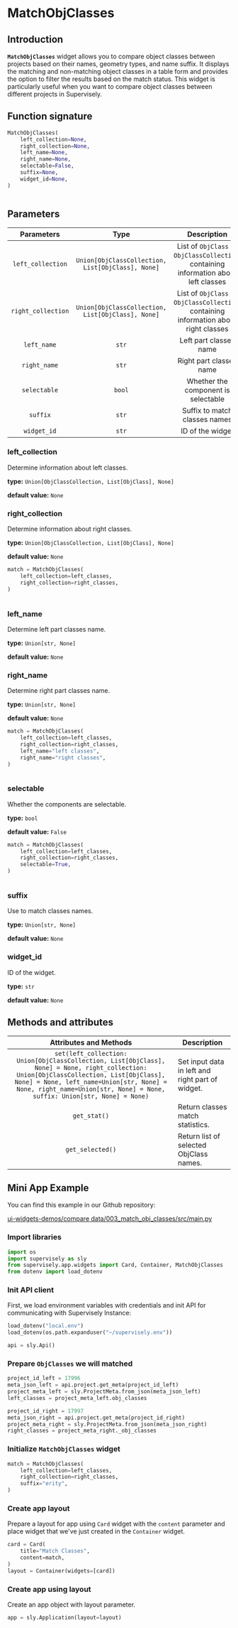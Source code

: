 # MatchObjClasses

## Introduction

**`MatchObjClasses`** widget allows you to compare object classes between projects based on their names, geometry types, and name suffix. It displays the matching and non-matching object classes in a table form and provides the option to filter the results based on the match status. This widget is particularly useful when you want to compare object classes between different projects in Supervisely.

## Function signature

```python
MatchObjClasses(
    left_collection=None,
    right_collection=None,
    left_name=None,
    right_name=None,
    selectable=False,
    suffix=None,
    widget_id=None,
)
```

<figure><img src="https://user-images.githubusercontent.com/120389559/221399402-fab17435-f5e8-4746-b331-1e33f52b44ae.png" alt=""><figcaption></figcaption></figure>

## Parameters

|     Parameters     |                        Type                       |                                       Description                                      |
| :----------------: | :-----------------------------------------------: | :------------------------------------------------------------------------------------: |
|  `left_collection` | `Union[ObjClassCollection, List[ObjClass], None]` |  List of `ObjClass` or `ObjClassCollection`, containing information about left classes |
| `right_collection` | `Union[ObjClassCollection, List[ObjClass], None]` | List of `ObjClass` or `ObjClassCollection`, containing information about right classes |
|     `left_name`    |                       `str`                       |                                 Left part classes name                                 |
|    `right_name`    |                       `str`                       |                                 Right part classes name                                |
|    `selectable`    |                       `bool`                      |                           Whether the component is selectable                          |
|      `suffix`      |                       `str`                       |                              Suffix to match classes names                             |
|     `widget_id`    |                       `str`                       |                                    ID of the widget                                    |

### left\_collection

Determine information about left classes.

**type:** `Union[ObjClassCollection, List[ObjClass], None]`

**default value:** `None`

### right\_collection

Determine information about right classes.

**type:** `Union[ObjClassCollection, List[ObjClass], None]`

**default value:** `None`

```python
match = MatchObjClasses(
    left_collection=left_classes,
    right_collection=right_classes,
)
```

<figure><img src="https://user-images.githubusercontent.com/120389559/221399402-fab17435-f5e8-4746-b331-1e33f52b44ae.png" alt=""><figcaption></figcaption></figure>

### left\_name

Determine left part classes name.

**type:** `Union[str, None]`

**default value:** `None`

### right\_name

Determine right part classes name.

**type:** `Union[str, None]`

**default value:** `None`

```python
match = MatchObjClasses(
    left_collection=left_classes,
    right_collection=right_classes,
    left_name="left classes",
    right_name="right classes",
)
```

<figure><img src="https://user-images.githubusercontent.com/120389559/221399783-5701401c-fc6e-43ff-99e3-58c872b610a5.png" alt=""><figcaption></figcaption></figure>

### selectable

Whether the components are selectable.

**type:** `bool`

**default value:** `False`

```python
match = MatchObjClasses(
    left_collection=left_classes,
    right_collection=right_classes,
    selectable=True,
)
```

<figure><img src="https://user-images.githubusercontent.com/120389559/221399859-42ff1a90-14c5-40f9-a99b-26e64af47c6b.gif" alt=""><figcaption></figcaption></figure>

### suffix

Use to match classes names.

**type:** `Union[str, None]`

**default value:** `None`

### widget\_id

ID of the widget.

**type:** `str`

**default value:** `None`

## Methods and attributes

|                                                                                                                      Attributes and Methods                                                                                                                      | Description                                      |
| :--------------------------------------------------------------------------------------------------------------------------------------------------------------------------------------------------------------------------------------------------------------: | ------------------------------------------------ |
| `set(left_collection: Union[ObjClassCollection, List[ObjClass], None] = None, right_collection: Union[ObjClassCollection, List[ObjClass], None] = None, left_name=Union[str, None] = None, right_name=Union[str, None] = None, suffix: Union[str, None] = None)` | Set input data in left and right part of widget. |
|                                                                                                                           `get_stat()`                                                                                                                           | Return classes match statistics.                 |
|                                                                                                                         `get_selected()`                                                                                                                         | Return list of selected ObjClass names.          |

## Mini App Example

You can find this example in our Github repository:

[ui-widgets-demos/compare data/003\_match\_obj\_classes/src/main.py](https://github.com/supervisely-ecosystem/ui-widgets-demos/blob/master/compare%20data/003\_match\_obj\_classes/src/main.py)

### Import libraries

```python
import os
import supervisely as sly
from supervisely.app.widgets import Card, Container, MatchObjClasses
from dotenv import load_dotenv
```

### Init API client

First, we load environment variables with credentials and init API for communicating with Supervisely Instance:

```python
load_dotenv("local.env")
load_dotenv(os.path.expanduser("~/supervisely.env"))

api = sly.Api()
```

### Prepare `ObjClasses` we will matched

```python
project_id_left = 17996
meta_json_left = api.project.get_meta(project_id_left)
project_meta_left = sly.ProjectMeta.from_json(meta_json_left)
left_classes = project_meta_left.obj_classes

project_id_right = 17997
meta_json_right = api.project.get_meta(project_id_right)
project_meta_right = sly.ProjectMeta.from_json(meta_json_right)
right_classes = project_meta_right._obj_classes
```

### Initialize `MatchObjClasses` widget

```python
match = MatchObjClasses(
    left_collection=left_classes,
    right_collection=right_classes,
    suffix="erity",
)
```

### Create app layout

Prepare a layout for app using `Card` widget with the `content` parameter and place widget that we've just created in the `Container` widget.

```python
card = Card(
    title="Match Classes",
    content=match,
)
layout = Container(widgets=[card])
```

### Create app using layout

Create an app object with layout parameter.

```python
app = sly.Application(layout=layout)
```

<figure><img src="https://user-images.githubusercontent.com/120389559/221400207-007f741a-8d1c-47aa-8eaa-1179d634b043.gif" alt=""><figcaption></figcaption></figure>
